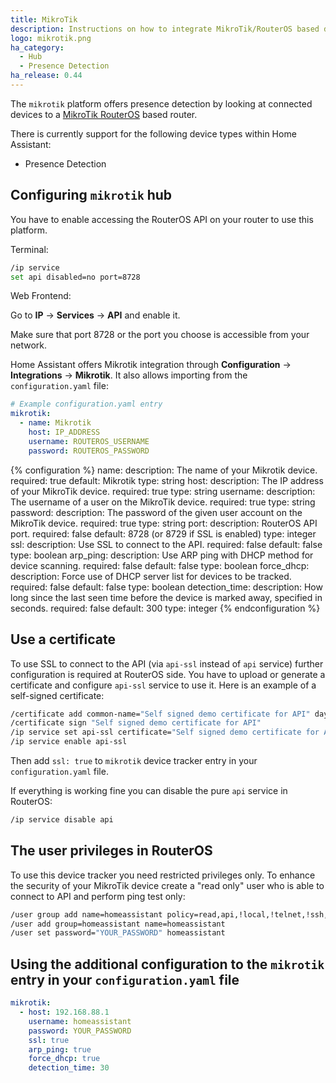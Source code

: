 ```yaml
---
title: MikroTik
description: Instructions on how to integrate MikroTik/RouterOS based devices into Home Assistant.
logo: mikrotik.png
ha_category:
  - Hub
  - Presence Detection
ha_release: 0.44
---
```


The `mikrotik` platform offers presence detection by looking at connected devices to a [MikroTik RouterOS](https://mikrotik.com) based router.

There is currently support for the following device types within Home Assistant:

- Presence Detection

## Configuring `mikrotik` hub

You have to enable accessing the RouterOS API on your router to use this platform.

Terminal:

```bash
/ip service
set api disabled=no port=8728
```

Web Frontend:

Go to **IP** -> **Services** -> **API** and enable it.

Make sure that port 8728 or the port you choose is accessible from your network.

Home Assistant offers Mikrotik integration through **Configuration** -> **Integrations** -> **Mikrotik**.
It also allows importing from the `configuration.yaml` file:

```yaml
# Example configuration.yaml entry
mikrotik:
  - name: Mikrotik
    host: IP_ADDRESS
    username: ROUTEROS_USERNAME
    password: ROUTEROS_PASSWORD
```

{% configuration %}
name:
  description: The name of your Mikrotik device.
  required: true
  default: Mikrotik
  type: string
host:
  description: The IP address of your MikroTik device.
  required: true
  type: string
username:
  description: The username of a user on the MikroTik device.
  required: true
  type: string
password:
  description: The password of the given user account on the MikroTik device.
  required: true
  type: string
port:
  description: RouterOS API port.
  required: false
  default: 8728 (or 8729 if SSL is enabled)
  type: integer
ssl:
  description: Use SSL to connect to the API.
  required: false
  default: false
  type: boolean
arp_ping:
  description: Use ARP ping with DHCP method for device scanning.
  required: false
  default: false
  type: boolean
force_dhcp:
  description: Force use of DHCP server list for devices to be tracked.
  required: false
  default: false
  type: boolean
detection_time:
  description: How long since the last seen time before the device is marked away, specified in seconds.
  required: false
  default: 300
  type: integer
{% endconfiguration %}

## Use a certificate

To use SSL to connect to the API (via `api-ssl` instead of `api` service) further configuration is required at RouterOS side. You have to upload or generate a certificate and configure `api-ssl` service to use it. Here is an example of a self-signed certificate:

```bash
/certificate add common-name="Self signed demo certificate for API" days-valid=3650 name="Self signed demo certificate for API" key-usage=digital-signature,key-encipherment,tls-server,key-cert-sign,crl-sign
/certificate sign "Self signed demo certificate for API"
/ip service set api-ssl certificate="Self signed demo certificate for API"
/ip service enable api-ssl
```

Then add `ssl: true` to `mikrotik` device tracker entry in your `configuration.yaml` file.

If everything is working fine you can disable the pure `api` service in RouterOS:

```bash
/ip service disable api
```

## The user privileges in RouterOS

To use this device tracker you need restricted privileges only. To enhance the security of your MikroTik device create a "read only" user who is able to connect to API  and perform ping test only:

```bash
/user group add name=homeassistant policy=read,api,!local,!telnet,!ssh,!ftp,!reboot,!write,!policy,test,!winbox,!password,!web,!sniff,!sensitive,!romon,!dude,!tikapp
/user add group=homeassistant name=homeassistant
/user set password="YOUR_PASSWORD" homeassistant
```

## Using the additional configuration to the `mikrotik` entry in your `configuration.yaml` file

```yaml
mikrotik:
  - host: 192.168.88.1
    username: homeassistant
    password: YOUR_PASSWORD
    ssl: true
    arp_ping: true
    force_dhcp: true
    detection_time: 30
```
